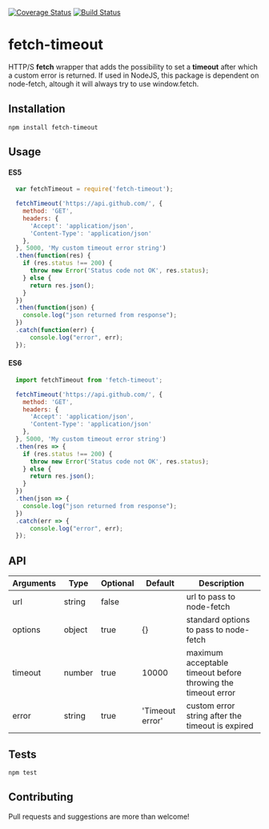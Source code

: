 [![Coverage Status](https://coveralls.io/repos/github/jkomyno/fetch-timeout/badge.svg?branch=master)](https://coveralls.io/github/jkomyno/fetch-timeout?branch=master)
[![Build Status](https://travis-ci.org/jkomyno/fetch-timeout.svg?branch=master)](https://travis-ci.org/jkomyno/fetch-timeout)

fetch-timeout
==============

HTTP/S **fetch** wrapper that adds the possibility to set a **timeout** after which a custom error is returned.
If used in NodeJS, this package is dependent on node-fetch, altough it will always try to use window.fetch.

## Installation

  `npm install fetch-timeout`

## Usage

#### ES5

```javascript
  var fetchTimeout = require('fetch-timeout');

  fetchTimeout('https://api.github.com/', {
    method: 'GET',
    headers: {
      'Accept': 'application/json',
      'Content-Type': 'application/json'
    },
  }, 5000, 'My custom timeout error string')
  .then(function(res) {
    if (res.status !== 200) {
      throw new Error('Status code not OK', res.status);
    } else {
      return res.json();
    }
  })
  .then(function(json) {
    console.log("json returned from response");
  })
  .catch(function(err) {
      console.log("error", err);
  });
```

#### ES6

```javascript
  import fetchTimeout from 'fetch-timeout';

  fetchTimeout('https://api.github.com/', {
    method: 'GET',
    headers: {
      'Accept': 'application/json',
      'Content-Type': 'application/json'
    },
  }, 5000, 'My custom timeout error string')
  .then(res => {
    if (res.status !== 200) {
      throw new Error('Status code not OK', res.status);
    } else {
      return res.json();
    }
  })
  .then(json => {
    console.log("json returned from response");
  })
  .catch(err => {
      console.log("error", err);
  });
```

## API


Arguments | Type   | Optional | Default           | Description
----------| ------ | -------- | ----------------- | ------------------------------------------------------------
url       | string | false    |                   | url to pass to node-fetch
options   | object | true     | {}                | standard options to pass to node-fetch
timeout   | number | true     | 10000             | maximum acceptable timeout before throwing the timeout error
error     | string | true     | 'Timeout error'   | custom error string after the timeout is expired

## Tests

  `npm test`

## Contributing

Pull requests and suggestions are more than welcome!
